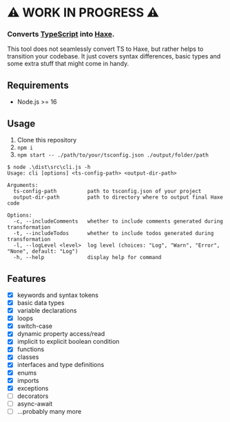 # ⚠️ WORK IN PROGRESS ⚠️

### Converts [TypeScript](https://www.typescriptlang.org/) into [Haxe](https://haxe.org/).

This tool does not seamlessly convert TS to Haxe, but rather helps to transition your codebase.
It just covers syntax differences, basic types and some extra stuff that might come in handy.

## Requirements

- Node.js >= 16

## Usage

1. Clone this repository
2. `npm i`
3. `npm start -- ./path/to/your/tsconfig.json ./output/folder/path`

```console
$ node .\dist\src\cli.js -h
Usage: cli [options] <ts-config-path> <output-dir-path>

Arguments:
  ts-config-path          path to tsconfig.json of your project
  output-dir-path         path to directory where to output final Haxe code

Options:
  -c, --includeComments   whether to include comments generated during transformation
  -t, --includeTodos      whether to include todos generated during transformation
  -l, --logLevel <level>  log level (choices: "Log", "Warn", "Error", "None", default: "Log")
  -h, --help              display help for command
```

## Features

- [x] keywords and syntax tokens
- [x] basic data types
- [x] variable declarations
- [x] loops
- [x] switch-case
- [x] dynamic property access/read
- [x] implicit to explicit boolean condition
- [x] functions
- [x] classes
- [x] interfaces and type definitions
- [x] enums
- [x] imports
- [x] exceptions
- [ ] decorators
- [ ] async-await
- [ ] ...probably many more
